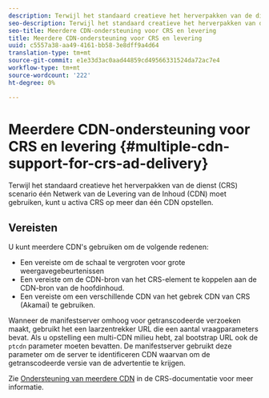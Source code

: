 ```yaml
---
description: Terwijl het standaard creatieve het herverpakken van de dienst (CRS) scenario één Netwerk van de Levering van de Inhoud (CDN) moet gebruiken, kunt u activa CRS op meer dan één CDN opstellen.
seo-description: Terwijl het standaard creatieve het herverpakken van de dienst (CRS) scenario één Netwerk van de Levering van de Inhoud (CDN) moet gebruiken, kunt u activa CRS op meer dan één CDN opstellen.
seo-title: Meerdere CDN-ondersteuning voor CRS en levering
title: Meerdere CDN-ondersteuning voor CRS en levering
uuid: c5557a38-aa49-4161-bb58-3e8dff9a4d64
translation-type: tm+mt
source-git-commit: e1e33d3ac0aad44859cd49566331524da72ac7e4
workflow-type: tm+mt
source-wordcount: '222'
ht-degree: 0%

---
```



# Meerdere CDN-ondersteuning voor CRS en levering {#multiple-cdn-support-for-crs-ad-delivery}

Terwijl het standaard creatieve het herverpakken van de dienst (CRS) scenario één Netwerk van de Levering van de Inhoud (CDN) moet gebruiken, kunt u activa CRS op meer dan één CDN opstellen.

## Vereisten

U kunt meerdere CDN&#39;s gebruiken om de volgende redenen:

* Een vereiste om de schaal te vergroten voor grote weergavegebeurtenissen
* Een vereiste om de CDN-bron van het CRS-element te koppelen aan de CDN-bron van de hoofdinhoud.
* Een vereiste om een verschillende CDN van het gebrek CDN van CRS (Akamai) te gebruiken.

Wanneer de manifestserver omhoog voor getranscodeerde verzoeken maakt, gebruikt het een laarzentrekker URL die een aantal vraagparameters bevat. Als u opstelling een multi-CDN milieu hebt, zal bootstrap URL ook de `ptcdn` parameter moeten bevatten. De manifestserver gebruikt deze parameter om de server te identificeren CDN waarvan om de getranscodeerde versie van de advertentie te krijgen.

Zie [Ondersteuning van meerdere CDN](../../~old-creative-repackaging-service/multi-cdn-supportt.md) in de CRS-documentatie voor meer informatie.

